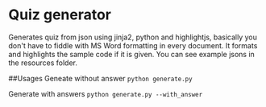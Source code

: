 # Quiz generator

Generates quiz from json using jinja2, python and highlightjs, basically you don't have to fiddle with MS Word formatting in every document.
It formats and highlights the sample code if it is given.
You can see example jsons in the resources folder.

##Usages
Geneate without answer
```python generate.py```

Generate with answers
```python generate.py --with_answer```